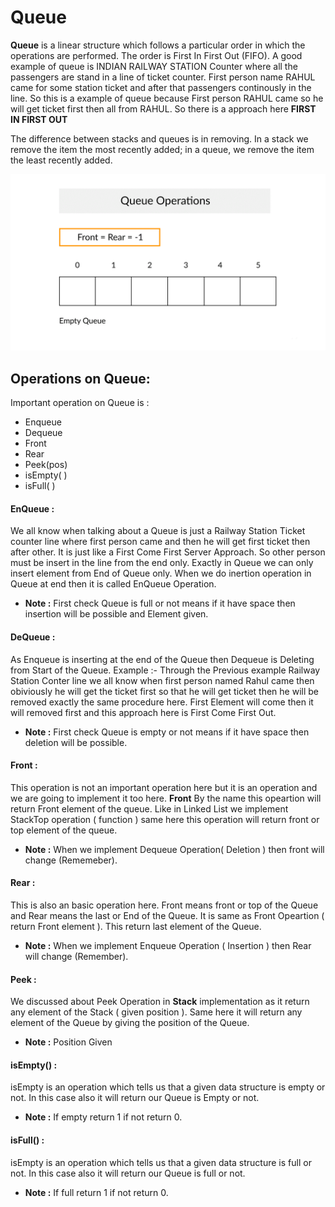 # Queue

**Queue** is a linear structure which follows a particular order in which the operations are performed. The order is First In First Out (FIFO).  A good example of queue is INDIAN RAILWAY STATION Counter where all the passengers are stand in a line of ticket counter. First person name RAHUL came for some station ticket and after that passengers continously in the line. So this is a example of queue because First person RAHUL came so he will get ticket first then all from RAHUL. So there is a approach here **FIRST IN FIRST OUT**

The difference between stacks and queues is in removing. In a stack we remove the item the most recently added; in a queue, we remove the item the least recently added.

![](queue-operations.gif)

## Operations on Queue:

Important operation on Queue is : 
* Enqueue
* Dequeue
* Front
* Rear
* Peek(pos)
* isEmpty( )
* isFull( )

#### EnQueue :

We all know when talking about a Queue is just a Railway Station Ticket counter line where first person came and then he will get first ticket then after other. It is just like a First Come First Server Approach. So other person must be insert in the line from the end only. Exactly in Queue we can only insert element from End of Queue only. When we do inertion operation in Queue at end then it is called EnQueue Operation.
* **Note :** First check Queue is full or not means if it have space then insertion will be possible and Element given.

#### DeQueue :

As Enqueue is inserting at the end of the Queue then Dequeue is Deleting from Start of the Queue. Example :- Through the Previous example Railway Station Conter line we all know when first person named Rahul came then obiviously he will get the ticket first so that he will get ticket then he will be removed exactly the same procedure here. First Element will come then it will removed first and this approach here is First Come First Out.
* **Note :** First check Queue is empty or not means if it have space then deletion will be possible.

#### Front :

This operation is not an important operation here but it is an operation and we are going to implement it too here. **Front** By the name this opeartion will return Front element of the queue. Like in Linked List we implement StackTop operation ( function ) same here this operation will return front or top element of the queue.
* **Note :** When we implement Dequeue Operation( Deletion ) then front will change (Rememeber).  

#### Rear :

This is also an basic operation here. Front means front or top of the Queue and Rear means the last or End of the Queue. It is same as Front Opeartion ( return Front element ).
This return last element of the Queue.
* **Note :** When we implement Enqueue Operation ( Insertion ) then Rear will change (Remember).

#### Peek :

We discussed about Peek Operation in **Stack** implementation as it return any element of the Stack ( given position ). Same here it will return any element of the Queue by giving the position of the Queue.
* **Note :** Position Given 

#### isEmpty() :

isEmpty is an operation which tells us that a given data structure is empty or not. In this  case also it will return our Queue is Empty or not.
* **Note :** If empty return 1 if not return 0.

#### isFull() :

isEmpty is an operation which tells us that a given data structure is full or not. In this  case also it will return our Queue is full or not.
* **Note :** If full return 1 if not return 0.

